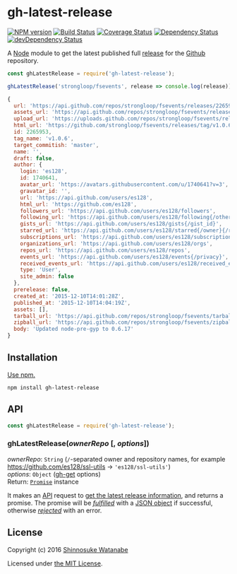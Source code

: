 # gh-latest-release

[![NPM version](https://img.shields.io/npm/v/gh-latest-release.svg)](https://www.npmjs.com/package/gh-latest-release)
[![Build Status](https://travis-ci.org/shinnn/gh-latest-release.svg?branch=master)](https://travis-ci.org/shinnn/gh-latest-release)
[![Coverage Status](https://img.shields.io/coveralls/shinnn/gh-latest-release.svg)](https://coveralls.io/github/shinnn/is-gist-starred?branch=master)
[![Dependency Status](https://david-dm.org/shinnn/gh-latest-release.svg)](https://david-dm.org/shinnn/gh-latest-release)
[![devDependency Status](https://david-dm.org/shinnn/gh-latest-release/dev-status.svg)](https://david-dm.org/shinnn/gh-latest-release#info=devDependencies)

A [Node](https://nodejs.org/) module to get the latest published full [release](https://help.github.com/articles/about-releases/) for the [Github](https://github.com/) repository.

```javascript
const ghLatestRelease = require('gh-latest-release');

ghLatestRelease('strongloop/fsevents', release => console.log(release));
```

```javascript
{
  url: 'https://api.github.com/repos/strongloop/fsevents/releases/2265953',
  assets_url: 'https://api.github.com/repos/strongloop/fsevents/releases/2265953/assets',
  upload_url: 'https://uploads.github.com/repos/strongloop/fsevents/releases/2265953/assets{?name,label}',
  html_url: 'https://github.com/strongloop/fsevents/releases/tag/v1.0.6',
  id: 2265953,
  tag_name: 'v1.0.6',
  target_commitish: 'master',
  name: '',
  draft: false,
  author: {
    login: 'es128',
    id: 1740641,
    avatar_url: 'https://avatars.githubusercontent.com/u/1740641?v=3',
    gravatar_id: '',
    url: 'https://api.github.com/users/es128',
    html_url: 'https://github.com/es128',
    followers_url: 'https://api.github.com/users/es128/followers',
    following_url: 'https://api.github.com/users/es128/following{/other_user}',
    gists_url: 'https://api.github.com/users/es128/gists{/gist_id}',
    starred_url: 'https://api.github.com/users/es128/starred{/owner}{/repo}',
    subscriptions_url: 'https://api.github.com/users/es128/subscriptions',
    organizations_url: 'https://api.github.com/users/es128/orgs',
    repos_url: 'https://api.github.com/users/es128/repos',
    events_url: 'https://api.github.com/users/es128/events{/privacy}',
    received_events_url: 'https://api.github.com/users/es128/received_events',
    type: 'User',
    site_admin: false
  },
  prerelease: false,
  created_at: '2015-12-10T14:01:28Z',
  published_at: '2015-12-10T14:04:19Z',
  assets: [],
  tarball_url: 'https://api.github.com/repos/strongloop/fsevents/tarball/v1.0.6',
  zipball_url: 'https://api.github.com/repos/strongloop/fsevents/zipball/v1.0.6',
  body: 'Updated node-pre-gyp to 0.6.17'
}
```

## Installation

[Use npm.](https://docs.npmjs.com/cli/install)

```
npm install gh-latest-release
```

## API

```javascript
const ghLatestRelease = require('gh-latest-release');
```

### ghLatestRelease(*ownerRepo* [, *options*])

*ownerRepo*: `String` (`/`-separated owner and repository names, for example <https://github.com/es128/ssl-utils> → `'es128/ssl-utils'`)  
*options*: `Object` ([gh-get](https://github.com/shinnn/gh-get#options) options)  
Return: [`Promise`](http://www.ecma-international.org/ecma-262/6.0/#sec-promise-constructor) instance

It makes an [API](https://developer.github.com/v3/) request to [get the latest release information](https://developer.github.com/v3/repos/releases/#get-the-latest-release), and returns a promise. The promise will be [*fulfilled*](https://promisesaplus.com/#point-26) with a [JSON object](https://developer.github.com/v3/repos/releases/#response-2) if successful, otherwise [*rejected*](https://promisesaplus.com/#point-30) with an error.

## License

Copyright (c) 2016 [Shinnosuke Watanabe](https://github.com/shinnn)

Licensed under [the MIT License](./LICENSE).
